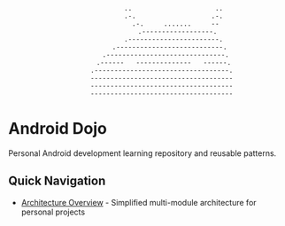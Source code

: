 <div align="center">

                 ..                     ..
                 .-.                   .-.
                  .-.     .......     --
                   .------------------.
                 .-----------------------.
               .---------------------------.
             .------------------------------.
            .------   --------------   ------.
           .----------------------------------.
           ------------------------------------
           ------------------------------------
           ------------------------------------

</div>

# Android Dojo

Personal Android development learning repository and reusable patterns.

## Quick Navigation

- [Architecture Overview](ARCHITECTURE.md) - Simplified multi-module architecture for personal projects
